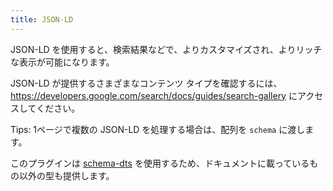 ```yaml
---
title: JSON-LD
---
```


JSON-LD を使用すると、検索結果などで、よりカスタマイズされ、よりリッチな表示が可能になります。

JSON-LD が提供するさまざまなコンテンツ タイプを確認するには、https://developers.google.com/search/docs/guides/search-gallery にアクセスしてください。

Tips: 1ページで複数の JSON-LD を処理する場合は、配列を `schema` に渡します。

このプラグインは [schema-dts](https://github.com/google/schema-dts) を使用するため、ドキュメントに載っているもの以外の型も提供します。
